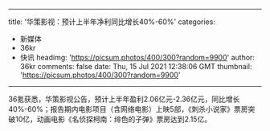 
---
title: '华策影视：预计上半年净利同比增长40%-60%'
categories: 
 - 新媒体
 - 36kr
 - 快讯
headimg: 'https://picsum.photos/400/300?random=9900'
author: 36kr
comments: false
date: Thu, 15 Jul 2021 12:38:06 GMT
thumbnail: 'https://picsum.photos/400/300?random=9900'
---

<div>   
36氪获悉，华策影视公告，预计上半年盈利2.06亿元-2.36亿元，同比增长40%-60%；报告期内电影项目（含网络电影）上映5部，《刺杀小说家》票房突破10亿，动画电影《名侦探柯南：绯色的子弹》票房达到2.15亿。  
</div>
            